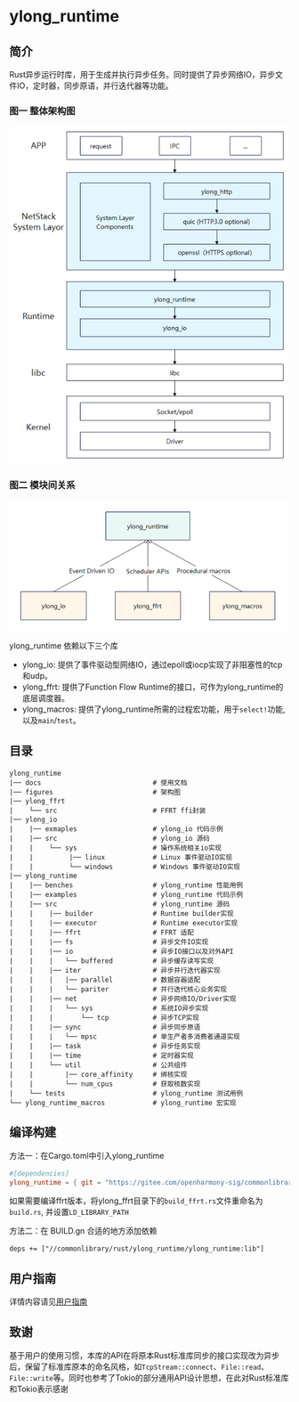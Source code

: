 # ylong_runtime

## 简介
Rust异步运行时库，用于生成并执行异步任务。同时提供了异步网络IO，异步文件IO，定时器，同步原语，并行迭代器等功能。

### 图一 整体架构图
![structure](./figures/structure.png)

### 图二 模块间关系
![inner_dependencies](./figures/inner_dependencies.png)

ylong_runtime 依赖以下三个库
- ylong_io: 提供了事件驱动型网络IO，通过epoll或iocp实现了非阻塞性的tcp和udp。
- ylong_ffrt: 提供了Function Flow Runtime的接口，可作为ylong_runtime的底层调度器。
- ylong_macros: 提供了ylong_runtime所需的过程宏功能，用于`select!`功能, 以及`main`/`test`。

## 目录
```
ylong_runtime
|── docs                            # 使用文档
|── figures                         # 架构图
|── ylong_ffrt
|    └── src                        # FFRT ffi封装
|── ylong_io
|    |── exmaples                   # ylong_io 代码示例
|    |── src                        # ylong_io 源码
|    |    └── sys                   # 操作系统相关io实现
|    |         |── linux            # Linux 事件驱动IO实现
|    |         └── windows          # Windows 事件驱动IO实现
|── ylong_runtime                   
|    |── benches                    # ylong_runtime 性能用例
|    |── examples                   # ylong_runtime 代码示例
|    |── src                        # ylong_runtime 源码
|    |    |── builder               # Runtime builder实现
|    |    |── executor              # Runtime executor实现
|    |    |── ffrt                  # FFRT 适配
|    |    |── fs                    # 异步文件IO实现
|    |    |── io                    # 异步IO接口以及对外API
|    |    |   └── buffered          # 异步缓存读写实现
|    |    |── iter                  # 异步并行迭代器实现
|    |    |   |── parallel          # 数据容器适配
|    |    |   └── pariter           # 并行迭代核心业务实现
|    |    |── net                   # 异步网络IO/Driver实现
|    |    |   └── sys               # 系统IO异步实现
|    |    |       └── tcp           # 异步TCP实现
|    |    |── sync                  # 异步同步原语
|    |    |   └── mpsc              # 单生产者多消费者通道实现
|    |    |── task                  # 异步任务实现
|    |    |── time                  # 定时器实现
|    |    └── util                  # 公共组件
|    |        |── core_affinity     # 绑核实现
|    |        └── num_cpus          # 获取核数实现
|    └── tests                      # ylong_runtime 测试用例
└── ylong_runtime_macros            # ylong_runtime 宏实现
```

## 编译构建

方法一：在Cargo.toml中引入ylong_runtime

```toml
#[dependencies]
ylong_runtime = { git = "https://gitee.com/openharmony-sig/commonlibrary_rust_ylong_runtime.git", features = ["full"]}
```

如果需要编译ffrt版本，将ylong_ffrt目录下的``build_ffrt.rs``文件重命名为``build.rs``, 并设置`LD_LIBRARY_PATH`

方法二：在 BUILD.gn 合适的地方添加依赖

```
deps += ["//commonlibrary/rust/ylong_runtime/ylong_runtime:lib"]
```

## 用户指南

详情内容请见[用户指南](./docs/user_guide.md)

## 致谢

基于用户的使用习惯，本库的API在将原本Rust标准库同步的接口实现改为异步后，保留了标准库原本的命名风格，如``TcpStream::connect``、``File::read``、``File::write``等。同时也参考了Tokio的部分通用API设计思想，在此对Rust标准库和Tokio表示感谢